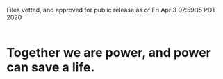 Files vetted, and approved for public release as of Fri Apr  3 07:59:15 PDT 2020<br><br><h1>Together we are power, and power can save a life.</h1>
